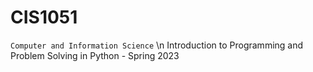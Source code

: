 # CIS1051
```Computer and Information Science``` \n
Introduction to Programming and Problem Solving in Python - Spring 2023
